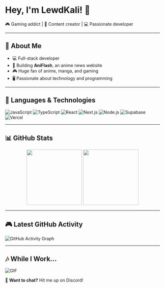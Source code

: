 # Hey, I'm LewdKali! 👋  
🎮 Gaming addict | 📜 Content creator | 💻 Passionate developer  

---

## 🌟 About Me  
- 💻 Full-stack developer  
- 🚀 Building **AniFlash**, an anime news website  
- 🎮 Huge fan of anime, manga, and gaming  
- 🖥️ Passionate about technology and programming  

---

## 🚀 Languages & Technologies  
![JavaScript](https://img.shields.io/badge/-JavaScript-F7DF1E?style=flat&logo=javascript&logoColor=black)
![TypeScript](https://img.shields.io/badge/-TypeScript-3178C6?style=flat&logo=typescript&logoColor=white)
![React](https://img.shields.io/badge/-React-61DAFB?style=flat&logo=react&logoColor=black)
![Next.js](https://img.shields.io/badge/-Next.js-000000?style=flat&logo=next.js&logoColor=white)
![Node.js](https://img.shields.io/badge/-Node.js-339933?style=flat&logo=node.js&logoColor=white)
![Supabase](https://img.shields.io/badge/-Supabase-3ECF8E?style=flat&logo=supabase&logoColor=white)
![Vercel](https://img.shields.io/badge/-Vercel-000000?style=flat&logo=vercel&logoColor=white)

---

## 📊 GitHub Stats  
<div align="center">
  <img height="180em" src="https://github-readme-stats.vercel.app/api?username=LewdKali&show_icons=true&theme=tokyonight&hide_border=true" />
  <img height="180em" src="https://github-readme-streak-stats.herokuapp.com/?user=LewdKali&theme=tokyonight&hide_border=true" />
</div>

---

## 🎮 Latest GitHub Activity  
![GitHub Activity Graph](https://github-readme-activity-graph.vercel.app/graph?username=LewdKali&theme=tokyo-night&hide_border=true)

---

## 🎶 While I Work...  
![GIF](https://media.tenor.com/Z7fTQ6xYX7sAAAAC/anime-girl.gif)  

💬 **Want to chat?** Hit me up on Discord!
